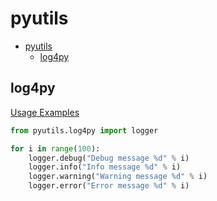 # pyutils

- [pyutils](#pyutils)
  - [log4py](#log4py)

## log4py

[Usage Examples](examples/log4py_example.py)

```py
from pyutils.log4py import logger

for i in range(100):
    logger.debug("Debug message %d" % i)
    logger.info("Info message %d" % i)
    logger.warning("Warning message %d" % i)
    logger.error("Error message %d" % i)
```